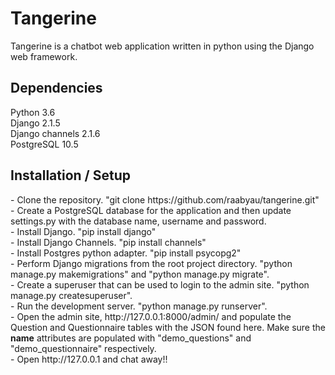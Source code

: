 # Tangerine

Tangerine is a chatbot web application written in python using the Django web framework.

## Dependencies

Python 3.6<br/>
Django 2.1.5<br/>
Django channels 2.1.6<br/>
PostgreSQL 10.5

## Installation / Setup

<p>
- Clone the repository. "git clone https://github.com/raabyau/tangerine.git"</br>
- Create a PostgreSQL database for the application and then update settings.py with the database name, username and password.<br/>
- Install Django. "pip install django"<br/>
- Install Django Channels. "pip install channels"</br>
- Install Postgres python adapter. "pip install psycopg2"<br/>
- Perform Django migrations from the root project directory. "python manage.py makemigrations" and "python manage.py migrate".</br>
- Create a superuser that can be used to login to the admin site. "python manage.py createsuperuser".</br>
- Run the development server. "python manage.py runserver".</br>
- Open the admin site, http://127.0.0.1:8000/admin/ and populate the Question and Questionnaire tables with the JSON found here. Make sure the <b>name</b> attributes are populated with "demo_questions" and "demo_questionnaire" respectively.</br>
- Open http://127.0.0.1 and chat away!!

</p>
